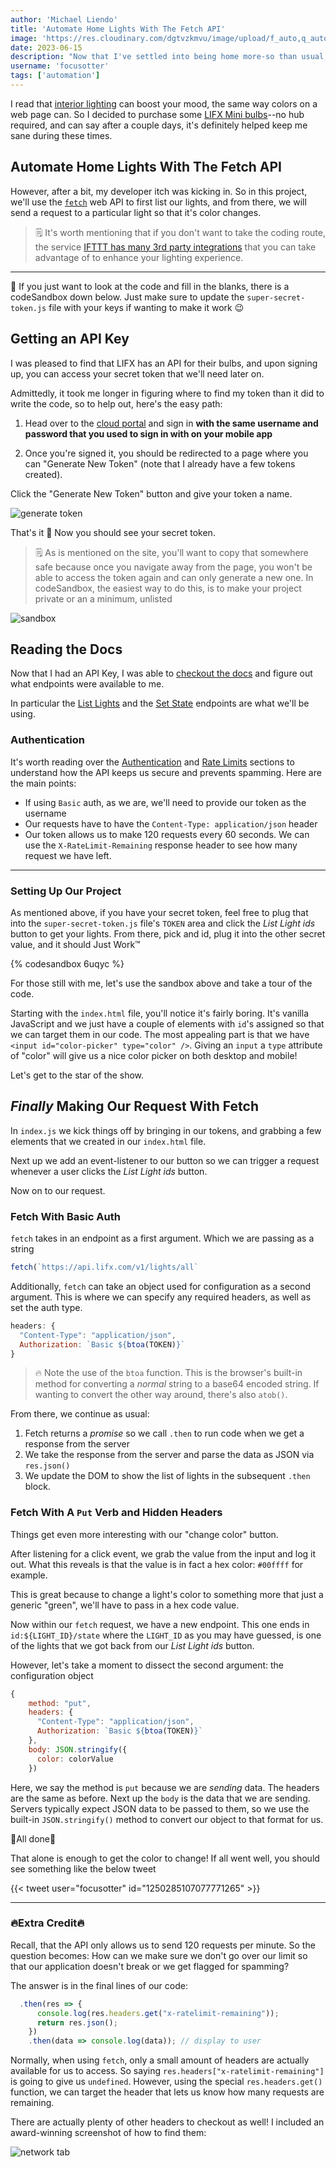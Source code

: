 ```yaml
---
author: 'Michael Liendo'
title: 'Automate Home Lights With The Fetch API'
image: 'https://res.cloudinary.com/dgtvzkmvu/image/upload/f_auto,q_auto/v1689496355/home-automation/cover_ocgv2i.png'
date: 2023-06-15
description: "Now that I've settled into being home more-so than usual, I'm looking for ways to improve my decor."
username: 'focusotter'
tags: ['automation']
---
```


I read that [interior lighting](https://www.google.com/search?q=indoor+color+lighting&tbm=isch) can boost your mood, the same way colors on a web page can. So I decided to purchase some [LIFX Mini bulbs](https://www.lifx.com/collections/lights/products/lifx-mini-color)--no hub required, and can say after a couple days, it's definitely helped keep me sane during these times.

<!--more-->

## Automate Home Lights With The Fetch API

However, after a bit, my developer itch was kicking in. So in this project, we'll use the [`fetch`](https://developer.mozilla.org/en-US/docs/Web/API/Fetch_API/Using_Fetch) web API to first list our lights, and from there, we will send a request to a particular light so that it's color changes.

> 🗒️ It's worth mentioning that if you don't want to take the coding route, the service [IFTTT has many 3rd party integrations](https://ifttt.com/lifx) that you can take advantage of to enhance your lighting experience.

---

🚨 If you just want to look at the code and fill in the blanks, there is a codeSandbox down below. Just make sure to update the `super-secret-token.js` file with your keys if wanting to make it work 😉

## Getting an API Key

I was pleased to find that LIFX has an API for their bulbs, and upon signing up, you can access your secret token that we'll need later on.

Admittedly, it took me longer in figuring where to find my token than it did to write the code, so to help out, here's the easy path:

1. Head over to the [cloud portal](https://cloud.lifx.com/settings) and sign in **with the same username and password that you used to sign in with on your mobile app**

2. Once you're signed it, you should be redirected to a page where you can "Generate New Token" (note that I already have a few tokens created).

Click the "Generate New Token" button and give your token a name.

![generate token](https://cdn.hashnode.com/res/hashnode/image/upload/v1628995413862/ze-_wTb7t.png)

That's it 🎉 Now you should see your secret token.

> 🗒️ As is mentioned on the site, you'll want to copy that somewhere safe because once you navigate away from the page, you won't be able to access the token again and can only generate a new one. In codeSandbox, the easiest way to do this, is to make your project private or an a minimum, unlisted

![sandbox](https://cdn.hashnode.com/res/hashnode/image/upload/v1628995415846/wiFxXV9Dv.png)

## Reading the Docs

Now that I had an API Key, I was able to [checkout the docs](https://api.developer.lifx.com/docs/authentication) and figure out what endpoints were available to me.

In particular the [List Lights](https://api.developer.lifx.com/docs/list-lights) and the [Set State](https://api.developer.lifx.com/docs/set-state) endpoints are what we'll be using.

### Authentication

It's worth reading over the [Authentication](https://api.developer.lifx.com/docs/authentication) and [Rate Limits](https://api.developer.lifx.com/docs/rate-limits) sections to understand how the API keeps us secure and prevents spamming. Here are the main points:

- If using `Basic` auth, as we are, we'll need to provide our token as the username
- Our requests have to have the `Content-Type: application/json` header
- Our token allows us to make 120 requests every 60 seconds. We can use the `X-RateLimit-Remaining` response header to see how many request we have left.

---

### Setting Up Our Project

As mentioned above, if you have your secret token, feel free to plug that into the `super-secret-token.js` file's `TOKEN` area and click the _List Light ids_ button to get your lights. From there, pick and id, plug it into the other secret value, and it should Just Work™️

{% codesandbox 6uqyc %}

For those still with me, let's use the sandbox above and take a tour of the code.

Starting with the `index.html` file, you'll notice it's fairly boring. It's vanilla JavaScript and we just have a couple of elements with `id`'s assigned so that we can target them in our code. The most appealing part is that we have `<input id="color-picker" type="color" />`. Giving an `input` a `type` attribute of "color" will give us a nice color picker on both desktop and mobile!

Let's get to the star of the show.

## _Finally_ Making Our Request With Fetch

In `index.js` we kick things off by bringing in our tokens, and grabbing a few elements that we created in our `index.html` file.

Next up we add an event-listener to our button so we can trigger a request whenever a user clicks the _List Light ids_ button.

Now on to our request.

### Fetch With Basic Auth

`fetch` takes in an endpoint as a first argument. Which we are passing as a string

```js
fetch(`https://api.lifx.com/v1/lights/all`
```

Additionally, `fetch` can take an object used for configuration as a second argument. This is where we can specify any required headers, as well as set the auth type.

```js
headers: {
  "Content-Type": "application/json",
  Authorization: `Basic ${btoa(TOKEN)}`
}
```

> 🔥 Note the use of the `btoa` function. This is the browser's built-in method for converting a _normal_ string to a base64 encoded string. If wanting to convert the other way around, there's also `atob()`.

From there, we continue as usual:

1. Fetch returns a _promise_ so we call `.then` to run code when we get a response from the server
2. We take the response from the server and parse the data as JSON via `res.json()`
3. We update the DOM to show the list of lights in the subsequent `.then` block.

### Fetch With A `Put` Verb and Hidden Headers

Things get even more interesting with our "change color" button.

After listening for a click event, we grab the value from the input and log it out. What this reveals is that the value is in fact a hex color: `#00ffff` for example.

This is great because to change a light's color to something more that just a generic "green", we'll have to pass in a hex code value.

Now within our `fetch` request, we have a new endpoint. This one ends in `id:${LIGHT_ID}/state` where the `LIGHT_ID` as you may have guessed, is one of the lights that we got back from our _List Light ids_ button.

However, let's take a moment to dissect the second argument: the configuration object

```js
{
    method: "put",
    headers: {
      "Content-Type": "application/json",
      Authorization: `Basic ${btoa(TOKEN)}`
    },
    body: JSON.stringify({
      color: colorValue
    })
```

Here, we say the method is `put` because we are _sending_ data. The headers are the same as before. Next up the `body` is the data that we are sending. Servers typically expect JSON data to be passed to them, so we use the built-in `JSON.stringify()` method to convert our object to that format for us.

🎉All done🎉

That alone is enough to get the color to change! If all went well, you should see something like the below tweet

{{< tweet user="focusotter" id="1250285107077771265" >}}

---

### 🔥Extra Credit🔥

Recall, that the API only allows us to send 120 requests per minute. So the question becomes: How can we make sure we don't go over our limit so that our application doesn't break or we get flagged for spamming?

The answer is in the final lines of our code:

```js
  .then(res => {
      console.log(res.headers.get("x-ratelimit-remaining"));
      return res.json();
    })
    .then(data => console.log(data)); // display to user
```

Normally, when using `fetch`, only a small amount of headers are actually available for us to access. So saying `res.headers["x-ratelimit-remaining"]` is going to give us `undefined`. However, using the special `res.headers.get()` function, we can target the header that lets us know how many requests are remaining.

There are actually plenty of other headers to checkout as well! I included an award-winning screenshot of how to find them:

![network tab](https://cdn.hashnode.com/res/hashnode/image/upload/v1628995417865/hSkZSgvWs.png)
